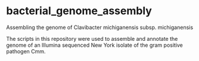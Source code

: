 # bacterial_genome_assembly
Assembling the genome of Clavibacter michiganensis subsp. michiganensis 

The scripts in this repository were used to assemble and annotate the genome of an Illumina sequenced New York isolate of the gram positive pathogen Cmm.
